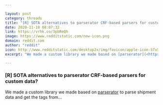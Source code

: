 ```yaml
---

layout: post
category: threads
title: "[R] SOTA alternatives to parserator CRF-based parsers for custom data?"
date: 2020-11-10 08:07:32
link: https://vrhk.co/3pbReQh
image: https://www.redditstatic.com/new-icon.png
domain: reddit.com
author: "reddit"
icon: http://www.redditstatic.com/desktop2x/img/favicon/apple-icon-57x57.png
excerpt: "We made a custom library we made based on [parserator](<https://parserator.readthedocs.io/en/latest/>) to parse shipment data and get the tags from..."

---
```


### [R] SOTA alternatives to parserator CRF-based parsers for custom data?

We made a custom library we made based on [parserator](<https://parserator.readthedocs.io/en/latest/>) to parse shipment data and get the tags from...